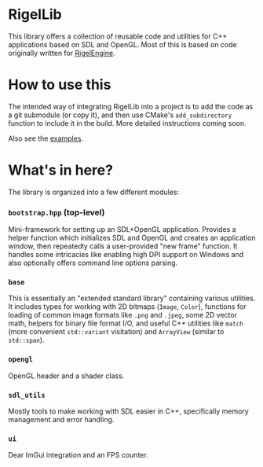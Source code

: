 # RigelLib

This library offers a collection of reusable code and utilities for C++ applications based on SDL and OpenGL. Most of this is based on code originally written for [RigelEngine](https://github.com/lethal-guitar/RigelEngine).


# How to use this

The intended way of integrating RigelLib into a project is to add the code as a git submodule (or copy it), and then use CMake's `add_subdirectory` function to include it in the build. More detailed instructions coming soon.

Also see the [examples](/examples).

# What's in here?

The library is organized into a few different modules:

### `bootstrap.hpp` (top-level)

Mini-framework for setting up an SDL+OpenGL application. Provides a helper function which initializes SDL and OpenGL and creates an application window, then repeatedly calls a user-provided "new frame" function. It handles some intricacies like enabling high DPI support on Windows and also optionally offers command line options parsing.

### `base`

This is essentially an "extended standard library" containing various utilities. It includes types for working with 2D bitmaps (`Image`, `Color`), functions for loading of common image formats like `.png` and `.jpeg`, some 2D vector math, helpers for binary file format I/O, and useful C++ utilities like `match` (more convenient `std::variant` visitation) and `ArrayView` (similar to `std::span`).

### `opengl`

OpenGL header and a shader class.

### `sdl_utils`

Mostly tools to make working with SDL easier in C++, specifically memory management and error handling.

### `ui`

Dear ImGui integration and an FPS counter.


